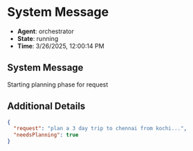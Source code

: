 # System Message

- **Agent**: orchestrator
- **State**: running
- **Time**: 3/26/2025, 12:00:14 PM

## System Message

Starting planning phase for request

## Additional Details

```json
{
  "request": "plan a 3 day trip to chennai from kochi...",
  "needsPlanning": true
}
```


